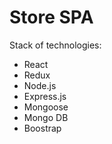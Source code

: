 # Store SPA

Stack of technologies:

* React
* Redux
* Node.js
* Express.js
* Mongoose
* Mongo DB
* Boostrap 
